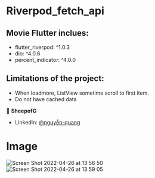 # Riverpod_fetch_api
## Movie Flutter inclues:
- flutter_riverpod: ^1.0.3
- dio: ^4.0.6
- percent_indicator: ^4.0.0
## Limitations of the project:
- When loadmore, ListView sometime scroll to first item.
- Do not have cached data 

👤 **SheepofG** 
- LinkedIn: [@nguyễn-quang](https://www.linkedin.com/in/nguy%E1%BB%85n-quang-515565188/)

# Image
![Screen Shot 2022-04-26 at 13 56 50](https://user-images.githubusercontent.com/78789259/165240264-e7f34d65-30ba-4476-9744-96562563243f.png)
![Screen Shot 2022-04-26 at 13 59 05](https://user-images.githubusercontent.com/78789259/165240652-0c09d42a-76b3-454c-9782-50ed76284687.png)

